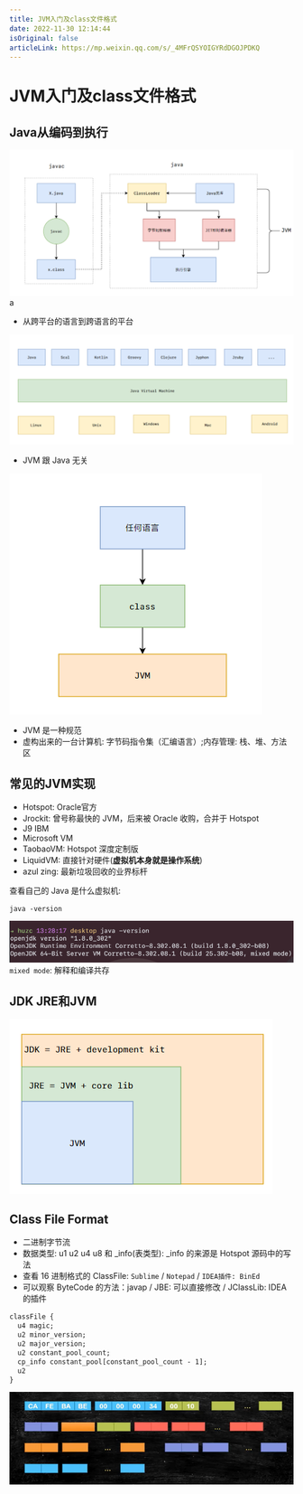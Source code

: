 ```yaml
---
title: JVM入门及class文件格式
date: 2022-11-30 12:14:44
isOriginal: false
articleLink: https://mp.weixin.qq.com/s/_4MFrQSYOIGYRdDGOJPDKQ
---
```

# JVM入门及class文件格式

## Java从编码到执行
![图 10](../../../../public/img/01-JVM%E5%85%A5%E9%97%A8%E5%8F%8Aclass%E6%96%87%E4%BB%B6%E6%A0%BC%E5%BC%8F/IMG_20221130-132335866.png)  
a

* 从跨平台的语言到跨语言的平台


![图 11](../../../../public/img/01-JVM%E5%85%A5%E9%97%A8%E5%8F%8Aclass%E6%96%87%E4%BB%B6%E6%A0%BC%E5%BC%8F/IMG_20221130-132404126.png)  

* JVM 跟 Java 无关

![图 12](../../../../public/img/01-JVM%E5%85%A5%E9%97%A8%E5%8F%8Aclass%E6%96%87%E4%BB%B6%E6%A0%BC%E5%BC%8F/IMG_20221130-132604192.png) 

* JVM 是一种规范
* 虚构出来的一台计算机: 字节码指令集（汇编语言）;内存管理: 栈、堆、方法区

  
## 常见的JVM实现
* Hotspot: Oracle官方
* Jrockit: 曾号称最快的 JVM，后来被 Oracle 收购，合并于 Hotspot
* J9 IBM
* Microsoft VM
* TaobaoVM: Hotspot 深度定制版
* LiquidVM: 直接针对硬件(**虚拟机本身就是操作系统**)
* azul zing: 最新垃圾回收的业界标杆

查看自己的 Java 是什么虚拟机:
```
java -version
```
![图 13](../../../../public/img/01-JVM%E5%85%A5%E9%97%A8%E5%8F%8Aclass%E6%96%87%E4%BB%B6%E6%A0%BC%E5%BC%8F/IMG_20221130-133202257.png)  
`mixed mode`: 解释和编译共存

## JDK JRE和JVM
![图 15](../../../../public/img/01-JVM%E5%85%A5%E9%97%A8%E5%8F%8Aclass%E6%96%87%E4%BB%B6%E6%A0%BC%E5%BC%8F/IMG_20221130-134229753.png)  

## Class File Format
* 二进制字节流
* 数据类型: u1 u2 u4 u8 和 _info(表类型): _info 的来源是 Hotspot 源码中的写法
* 查看 16 进制格式的 ClassFile: `Sublime` / `Notepad` / `IDEA插件: BinEd`
* 可以观察 ByteCode 的方法：javap / JBE: 可以直接修改 / JClassLib: IDEA的插件

```text
classFile {
  u4 magic;
  u2 minor_version;
  u2 major_version;
  u2 constant_pool_count;
  cp_info constant_pool[constant_pool_count - 1];
  u2
}
```


![图 16](../../../../public/img/01-JVM%E5%85%A5%E9%97%A8%E5%8F%8Aclass%E6%96%87%E4%BB%B6%E6%A0%BC%E5%BC%8F/IMG_20221130-152937361.png)  
